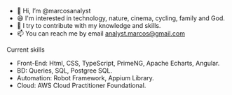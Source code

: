 - 👋 Hi, I’m @marcosanalyst
- 😄 I'm interested in technology, nature, cinema, cycling, family and God.
- 💞️ I try to contribute with my knowledge and skills.
- 📫 You can reach me by email analyst.marcos@gmail.com


Current skills
- Front-End: Html, CSS, TypeScript, PrimeNG, Apache Echarts, Angular.
- BD: Queries, SQL, Postgree SQL.
- Automation: Robot Framework, Appium Library.
- Cloud: AWS Cloud Practitioner Foundational.


<!---
marcosanalyst/marcosanalyst is a ✨ special ✨ repository because its `README.md` (this file) appears on your GitHub profile.
You can click the Preview link to take a look at your changes.
--->
